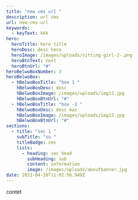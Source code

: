 ```yaml
---
title: "new cms url "
description: url cms
url: new-cms-url
keywords:
  - keyText: kkk
hero:
  heroTitle: hero title
  heroDesc: desc hero
  heroImage: /images/uploads/sitting-girl-2-.png
  heroBtnText: next
  heroBtnUrl: "#"
heroBelwoBoxNumber: 3
heroBelwoBox:
  - hBelwoBoxTitle: "box 1 "
    hBelwoBoxDesc: desc
    hBelwoBoxImage: /images/uploads/img12.jpg
    hBelwoBoxBtnUrl: "#"
  - hBelwoBoxTitle: "box -2 "
    hBelwoBoxDesc: desc max
    hBelwoBoxImage: /images/uploads/img12.jpg
    hBelwoBoxBtnUrl: "#"
sections:
  - title: "sec 1 "
    subTitle: "su "
    titleBadge: cms
    lists:
      - heading: sec head
        subHeading: sub
        content: information
        image: /images/uploads/aboutbanner.jpg
date: 2021-04-16T11:02:56.949Z
---
```

contet